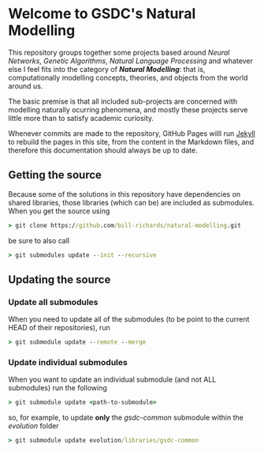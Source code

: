 # Welcome to GSDC's Natural Modelling

This repository groups together some projects based around _Neural Networks_, _Genetic Algorithms_, _Natural Language Processing_ and whatever else I feel fits into the category of _**Natural Modelling**_: that is, computationally modelling concepts, theories, and objects from the world around us.


The basic premise is that all included sub-projects are concerned with modelling naturally ocurring phenomena, and mostly these projects serve little more than to satisfy academic curiosity.

Whenever commits are made to the repository, GitHub Pages willl run [Jekyll](https://jekyllrb.com/) to rebuild the pages in this site, from the content in the Markdown files, and therefore this documentation should always be up to date.

## Getting the source

Because some of the solutions in this repository have dependencies on shared libraries, those libraries (which can be) are included as submodules. 
When you get the source using

```cmd
> git clone https://github.com/bill-richards/natural-modelling.git
```

be sure to also call

```cmd
> git submodules update --init --recursive
```

## Updating the source

### Update all submodules

When you need to update all of the submodules (to be point to the current HEAD of their repositories), run

```cmd
> git submodule update --remote --merge
```

### Update individual submodules

When you want to update an individual submodule (and not ALL submodules) run the following

```cmd
> git submodule update <path-to-submodule>
```

so, for example, to update **only** the _gsdc-common_ submodule within the _evolution_ folder

```cmd
> git submodule update evolution/libraries/gsdc-common
```